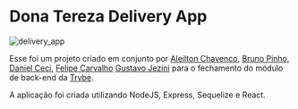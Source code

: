 # Dona Tereza Delivery App

![delivery_app](https://user-images.githubusercontent.com/20286747/159184506-e5f7a728-ed85-437e-aca6-bc08583d1316.gif)

Esse foi um projeto criado em conjunto por [Aleilton Chavenco](https://github.com/Aleilton), [Bruno Pinho](https://github.com/pinhob), [Daniel Ceci](https://github.com/Daniel-hash-svg), [Felipe Carvalho](https://github.com/FeDevCarvalho) [Gustavo Jezini](https://github.com/Gustavo-Jezini) para o fechamento do módulo de back-end da [Trybe](https://betrybe.com).

A aplicação foi criada utilizando NodeJS, Express, Sequelize e React.

